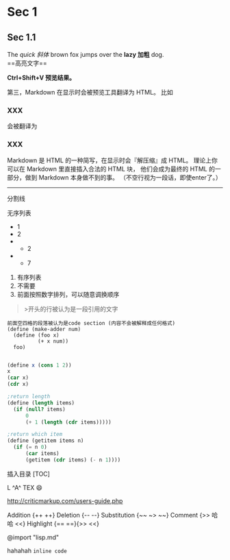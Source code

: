# Sec 1

## Sec 1.1

The *quick 斜体* brown fox jumps over the **lazy 加粗** dog.  
==高亮文字==

**Ctrl+Shift+V 预览结果。**

第三，Markdown 在显示时会被预览工具翻译为 HTML。
比如

### XXX

会被翻译为

<h3>XXX</h3>

Markdown 是 HTML 的一种简写，在显示时会『解压缩』成 HTML。
理论上你可以在 Markdown 里直接插入合法的 HTML 块，
他们会成为最终的 HTML 的一部分，做到 Markdown 本身做不到的事。 （不空行视为一段话，即使enter了。）

---
分割线

无序列表
* 1
* 2
* * 2
* * 7

1. 有序列表
1. 不需要
1. 前面按照数字排列，可以随意调换顺序

>\>开头的行被认为是一段引用的文字


    前面空四格的段落被认为是code section (内容不会被解释成任何格式)
    (define (make-adder num)
      (define (foo x)
              (+ x num))
      foo)


```scheme

(define x (cons 1 2))
x
(car x)
(cdr x)

;return length
(define (length items)
  (if (null? items)
      0
      (+ 1 (length (cdr items)))))

;return which item
(define (getitem items n)
  (if (= n 0)
      (car items)
      (getitem (cdr items) (- n 1))))
```

插入目录
[TOC]
 
L ^A^ TEX :smile:

http://criticmarkup.com/users-guide.php

Addition {++ ++}
Deletion {-- --}
Substitution {~~ ~> ~~}
Comment {>> 哈哈 <<}
Highlight {== ==}{>> <<}

@import "lisp.md"


 hahahah ``inline code``